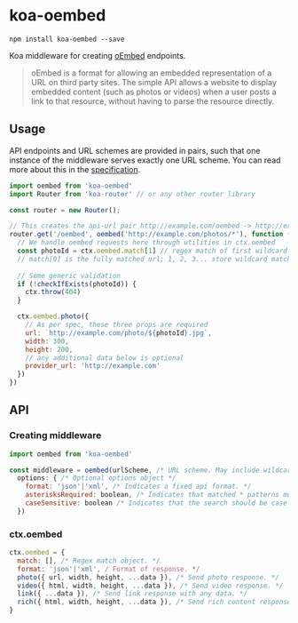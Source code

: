 # koa-oembed

`npm install koa-oembed --save`

Koa middleware for creating [oEmbed](https://oembed.com/) endpoints.

>oEmbed is a format for allowing an embedded representation of a URL on third party sites. The simple API allows a website to display embedded content (such as photos or videos) when a user posts a link to that resource, without having to parse the resource directly.

## Usage

API endpoints and URL schemes are provided in pairs, such that one instance of the middleware serves exactly one URL scheme. You can read more about this in the [specification](https://oembed.com/#section2.1).

```js
import oembed from 'koa-oembed'
import Router from 'koa-router' // or any other router library

const router = new Router();

// This creates the api-url pair http://example.com/oembed -> http://example.com/photos/*
router.get('/oembed', oembed('http://example.com/photos/*'), function (ctx) {
  // We handle oembed requests here through utilities in ctx.oembed
  const photoId = ctx.oembed.match[1] // regex match of first wildcard. 
  // match[0] is the fully matched url; 1, 2, 3... store wildcard matches
  
  // Some generic validation
  if (!checkIfExists(photoId)) {
    ctx.throw(404)
  }

  ctx.oembed.photo({
    // As per spec, these three props are required
    url: `http://example.com/photo/${photoId}.jpg`,
    width: 300,
    height: 200,
    // any additional data below is optional
    provider_url: 'http://example.com'
  })
})

```

## API

### Creating middleware

```js
import oembed from 'koa-oembed'

const middleware = oembed(urlScheme, /* URL scheme. May include wildcards. */
  options: { /* Optional options object */
    format: 'json'|'xml', /* Indicates a fixed api format. */
    asterisksRequired: boolean, /* Indicates that matched * patterns must contain at least one character. Defaults to false. */
    caseSensitive: boolean /* Indicates that the search should be case sensitive. Defaults to false. */
  })
```

### ctx.oembed

```js
ctx.oembed = {
  match: [], /* Regex match object. */
  format: 'json'|'xml', / Format of response. */
  photo({ url, width, height, ...data }), /* Send photo response. */
  video({ html, width, height, ...data }), /* Send video response. */
  link({ ...data }), /* Send link response with any data. */
  rich({ html, width, height, ...data }), /* Send rich content response. */
}
```


